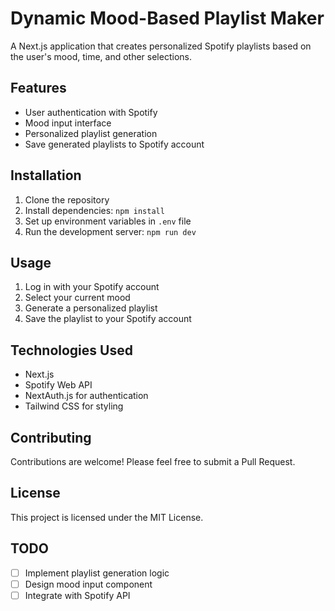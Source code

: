 # Dynamic Mood-Based Playlist Maker

A Next.js application that creates personalized Spotify playlists based on the user's mood, time, and other selections.

## Features

- User authentication with Spotify
- Mood input interface
- Personalized playlist generation
- Save generated playlists to Spotify account

## Installation

1. Clone the repository
2. Install dependencies: `npm install`
3. Set up environment variables in `.env` file
4. Run the development server: `npm run dev`

## Usage

1. Log in with your Spotify account
2. Select your current mood
3. Generate a personalized playlist
4. Save the playlist to your Spotify account

## Technologies Used

- Next.js
- Spotify Web API
- NextAuth.js for authentication
- Tailwind CSS for styling

## Contributing

Contributions are welcome! Please feel free to submit a Pull Request.

## License

This project is licensed under the MIT License.

## TODO

- [ ] Implement playlist generation logic
- [ ] Design mood input component
- [ ] Integrate with Spotify API
